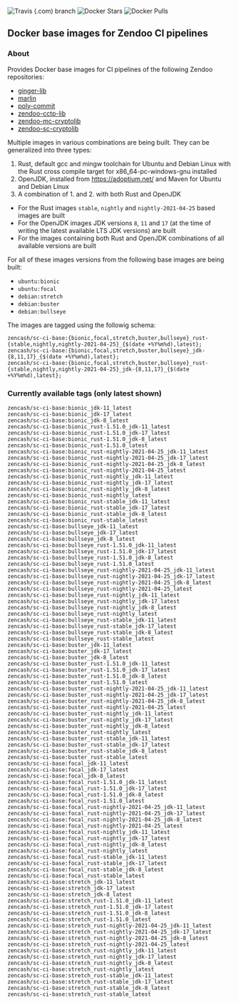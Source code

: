 ![Travis (.com) branch](https://img.shields.io/travis/com/HorizenOfficial/sc-ci-base-docker/master) ![Docker Stars](https://img.shields.io/docker/stars/zencash/sc-ci-base.svg) ![Docker Pulls](https://img.shields.io/docker/pulls/zencash/sc-ci-base.svg)

## Docker base images for Zendoo CI pipelines

### About
Provides Docker base images for CI pipelines of the following Zendoo repositories:
- [ginger-lib](https://github.com/HorizenOfficial/ginger-lib)
- [marlin](https://github.com/HorizenLabs/marlin)
- [poly-commit](https://github.com/HorizenLabs/poly-commit)
- [zendoo-cctp-lib](https://github.com/HorizenOfficial/zendoo-cctp-lib)
- [zendoo-mc-cryptolib](https://github.com/HorizenOfficial/zendoo-mc-cryptolib)
- [zendoo-sc-cryptolib](https://github.com/HorizenOfficial/zendoo-sc-cryptolib)

Multiple images in various combinations are being built. They can be generalized into three types:
1. Rust, default gcc and mingw toolchain for Ubuntu and Debian Linux with the Rust cross compile target for x86_64-pc-windows-gnu installed
2. OpenJDK, installed from https://adoptium.net/ and Maven for Ubuntu and Debian Linux
3. A combination of 1. and 2. with both Rust and OpenJDK

- For the Rust images `stable`, `nightly` and `nightly-2021-04-25` based images are built
- For the OpenJDK images JDK versions `8`, `11` and `17` (at the time of writing the latest available LTS JDK versions) are built
- For the images containing both Rust and OpenJDK combinations of all available versions are built

For all of these images versions from the following base images are being built:
- `ubuntu:bionic`
- `ubuntu:focal`
- `debian:stretch`
- `debian:buster`
- `debian:bullseye`

The images are tagged using the followig schema:
```
zencash/sc-ci-base:{bionic,focal,stretch,buster,bullseye}_rust-{stable,nightly,nightly-2021-04-25}_{$(date +%Y%m%d),latest};
zencash/sc-ci-base:{bionic,focal,stretch,buster,bullseye}_jdk-{8,11,17}_{$(date +%Y%m%d),latest};
zencash/sc-ci-base:{bionic,focal,stretch,buster,bullseye}_rust-{stable,nightly,nightly-2021-04-25}_jdk-{8,11,17}_{$(date +%Y%m%d),latest};
```

### Currently available tags (only latest shown)
```
zencash/sc-ci-base:bionic_jdk-11_latest
zencash/sc-ci-base:bionic_jdk-17_latest
zencash/sc-ci-base:bionic_jdk-8_latest
zencash/sc-ci-base:bionic_rust-1.51.0_jdk-11_latest
zencash/sc-ci-base:bionic_rust-1.51.0_jdk-17_latest
zencash/sc-ci-base:bionic_rust-1.51.0_jdk-8_latest
zencash/sc-ci-base:bionic_rust-1.51.0_latest
zencash/sc-ci-base:bionic_rust-nightly-2021-04-25_jdk-11_latest
zencash/sc-ci-base:bionic_rust-nightly-2021-04-25_jdk-17_latest
zencash/sc-ci-base:bionic_rust-nightly-2021-04-25_jdk-8_latest
zencash/sc-ci-base:bionic_rust-nightly-2021-04-25_latest
zencash/sc-ci-base:bionic_rust-nightly_jdk-11_latest
zencash/sc-ci-base:bionic_rust-nightly_jdk-17_latest
zencash/sc-ci-base:bionic_rust-nightly_jdk-8_latest
zencash/sc-ci-base:bionic_rust-nightly_latest
zencash/sc-ci-base:bionic_rust-stable_jdk-11_latest
zencash/sc-ci-base:bionic_rust-stable_jdk-17_latest
zencash/sc-ci-base:bionic_rust-stable_jdk-8_latest
zencash/sc-ci-base:bionic_rust-stable_latest
zencash/sc-ci-base:bullseye_jdk-11_latest
zencash/sc-ci-base:bullseye_jdk-17_latest
zencash/sc-ci-base:bullseye_jdk-8_latest
zencash/sc-ci-base:bullseye_rust-1.51.0_jdk-11_latest
zencash/sc-ci-base:bullseye_rust-1.51.0_jdk-17_latest
zencash/sc-ci-base:bullseye_rust-1.51.0_jdk-8_latest
zencash/sc-ci-base:bullseye_rust-1.51.0_latest
zencash/sc-ci-base:bullseye_rust-nightly-2021-04-25_jdk-11_latest
zencash/sc-ci-base:bullseye_rust-nightly-2021-04-25_jdk-17_latest
zencash/sc-ci-base:bullseye_rust-nightly-2021-04-25_jdk-8_latest
zencash/sc-ci-base:bullseye_rust-nightly-2021-04-25_latest
zencash/sc-ci-base:bullseye_rust-nightly_jdk-11_latest
zencash/sc-ci-base:bullseye_rust-nightly_jdk-17_latest
zencash/sc-ci-base:bullseye_rust-nightly_jdk-8_latest
zencash/sc-ci-base:bullseye_rust-nightly_latest
zencash/sc-ci-base:bullseye_rust-stable_jdk-11_latest
zencash/sc-ci-base:bullseye_rust-stable_jdk-17_latest
zencash/sc-ci-base:bullseye_rust-stable_jdk-8_latest
zencash/sc-ci-base:bullseye_rust-stable_latest
zencash/sc-ci-base:buster_jdk-11_latest
zencash/sc-ci-base:buster_jdk-17_latest
zencash/sc-ci-base:buster_jdk-8_latest
zencash/sc-ci-base:buster_rust-1.51.0_jdk-11_latest
zencash/sc-ci-base:buster_rust-1.51.0_jdk-17_latest
zencash/sc-ci-base:buster_rust-1.51.0_jdk-8_latest
zencash/sc-ci-base:buster_rust-1.51.0_latest
zencash/sc-ci-base:buster_rust-nightly-2021-04-25_jdk-11_latest
zencash/sc-ci-base:buster_rust-nightly-2021-04-25_jdk-17_latest
zencash/sc-ci-base:buster_rust-nightly-2021-04-25_jdk-8_latest
zencash/sc-ci-base:buster_rust-nightly-2021-04-25_latest
zencash/sc-ci-base:buster_rust-nightly_jdk-11_latest
zencash/sc-ci-base:buster_rust-nightly_jdk-17_latest
zencash/sc-ci-base:buster_rust-nightly_jdk-8_latest
zencash/sc-ci-base:buster_rust-nightly_latest
zencash/sc-ci-base:buster_rust-stable_jdk-11_latest
zencash/sc-ci-base:buster_rust-stable_jdk-17_latest
zencash/sc-ci-base:buster_rust-stable_jdk-8_latest
zencash/sc-ci-base:buster_rust-stable_latest
zencash/sc-ci-base:focal_jdk-11_latest
zencash/sc-ci-base:focal_jdk-17_latest
zencash/sc-ci-base:focal_jdk-8_latest
zencash/sc-ci-base:focal_rust-1.51.0_jdk-11_latest
zencash/sc-ci-base:focal_rust-1.51.0_jdk-17_latest
zencash/sc-ci-base:focal_rust-1.51.0_jdk-8_latest
zencash/sc-ci-base:focal_rust-1.51.0_latest
zencash/sc-ci-base:focal_rust-nightly-2021-04-25_jdk-11_latest
zencash/sc-ci-base:focal_rust-nightly-2021-04-25_jdk-17_latest
zencash/sc-ci-base:focal_rust-nightly-2021-04-25_jdk-8_latest
zencash/sc-ci-base:focal_rust-nightly-2021-04-25_latest
zencash/sc-ci-base:focal_rust-nightly_jdk-11_latest
zencash/sc-ci-base:focal_rust-nightly_jdk-17_latest
zencash/sc-ci-base:focal_rust-nightly_jdk-8_latest
zencash/sc-ci-base:focal_rust-nightly_latest
zencash/sc-ci-base:focal_rust-stable_jdk-11_latest
zencash/sc-ci-base:focal_rust-stable_jdk-17_latest
zencash/sc-ci-base:focal_rust-stable_jdk-8_latest
zencash/sc-ci-base:focal_rust-stable_latest
zencash/sc-ci-base:stretch_jdk-11_latest
zencash/sc-ci-base:stretch_jdk-17_latest
zencash/sc-ci-base:stretch_jdk-8_latest
zencash/sc-ci-base:stretch_rust-1.51.0_jdk-11_latest
zencash/sc-ci-base:stretch_rust-1.51.0_jdk-17_latest
zencash/sc-ci-base:stretch_rust-1.51.0_jdk-8_latest
zencash/sc-ci-base:stretch_rust-1.51.0_latest
zencash/sc-ci-base:stretch_rust-nightly-2021-04-25_jdk-11_latest
zencash/sc-ci-base:stretch_rust-nightly-2021-04-25_jdk-17_latest
zencash/sc-ci-base:stretch_rust-nightly-2021-04-25_jdk-8_latest
zencash/sc-ci-base:stretch_rust-nightly-2021-04-25_latest
zencash/sc-ci-base:stretch_rust-nightly_jdk-11_latest
zencash/sc-ci-base:stretch_rust-nightly_jdk-17_latest
zencash/sc-ci-base:stretch_rust-nightly_jdk-8_latest
zencash/sc-ci-base:stretch_rust-nightly_latest
zencash/sc-ci-base:stretch_rust-stable_jdk-11_latest
zencash/sc-ci-base:stretch_rust-stable_jdk-17_latest
zencash/sc-ci-base:stretch_rust-stable_jdk-8_latest
zencash/sc-ci-base:stretch_rust-stable_latest
```
